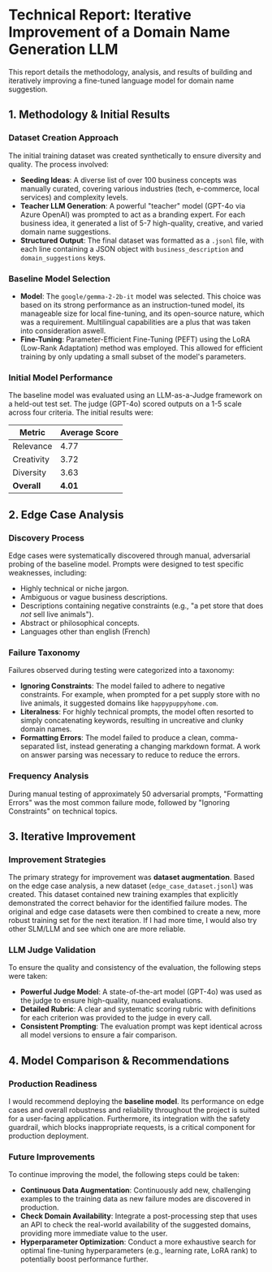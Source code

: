 # Technical Report: Iterative Improvement of a Domain Name Generation LLM

This report details the methodology, analysis, and results of building and iteratively improving a fine-tuned language model for domain name suggestion.

## 1. Methodology & Initial Results

### Dataset Creation Approach 

The initial training dataset was created synthetically to ensure diversity and quality.  The process involved:
* **Seeding Ideas**: A diverse list of over 100 business concepts was manually curated, covering various industries (tech, e-commerce, local services) and complexity levels. 
* **Teacher LLM Generation**: A powerful "teacher" model (GPT-4o via Azure OpenAI) was prompted to act as a branding expert. For each business idea, it generated a list of 5-7 high-quality, creative, and varied domain name suggestions.
* **Structured Output**: The final dataset was formatted as a `.jsonl` file, with each line containing a JSON object with `business_description` and `domain_suggestions` keys.

### Baseline Model Selection 
* **Model**: The `google/gemma-2-2b-it` model was selected. This choice was based on its strong performance as an instruction-tuned model, its manageable size for local fine-tuning, and its open-source nature, which was a requirement. Multilingual capabilities are a plus that was taken into consideration aswell.
* **Fine-Tuning**: Parameter-Efficient Fine-Tuning (PEFT) using the LoRA (Low-Rank Adaptation) method was employed.  This allowed for efficient training by only updating a small subset of the model's parameters.

### Initial Model Performance 
The baseline model was evaluated using an LLM-as-a-Judge framework on a held-out test set.  The judge (GPT-4o) scored outputs on a 1-5 scale across four criteria. The initial results were:

| Metric          | Average Score |
| --------------- | ------------- |
| Relevance       | 4.77          |
| Creativity      | 3.72          |
| Diversity       | 3.63          |
| **Overall** | **4.01** |

## 2. Edge Case Analysis

### Discovery Process 
Edge cases were systematically discovered through manual, adversarial probing of the baseline model.  Prompts were designed to test specific weaknesses, including:
* Highly technical or niche jargon.
* Ambiguous or vague business descriptions.
* Descriptions containing negative constraints (e.g., "a pet store that does *not* sell live animals").
* Abstract or philosophical concepts.
* Languages other than english (French)

### Failure Taxonomy 
Failures observed during testing were categorized into a taxonomy: 
* **Ignoring Constraints**: The model failed to adhere to negative constraints. For example, when prompted for a pet supply store with no live animals, it suggested domains like `happypuppyhome.com`.
* **Literalness**: For highly technical prompts, the model often resorted to simply concatenating keywords, resulting in uncreative and clunky domain names.
* **Formatting Errors**: The model failed to produce a clean, comma-separated list, instead generating a changing markdown format. A work on answer parsing was necessary to reduce to reduce the errors.

### Frequency Analysis 
During manual testing of approximately 50 adversarial prompts, "Formatting Errors" was the most common failure mode, followed by "Ignoring Constraints" on technical topics.

## 3. Iterative Improvement

### Improvement Strategies 
The primary strategy for improvement was **dataset augmentation**.  Based on the edge case analysis, a new dataset (`edge_case_dataset.jsonl`) was created. This dataset contained new training examples that explicitly demonstrated the correct behavior for the identified failure modes. The original and edge case datasets were then combined to create a new, more robust training set for the next iteration. If I had more time, I would also try other SLM/LLM and see which one are more reliable.

### LLM Judge Validation 
To ensure the quality and consistency of the evaluation, the following steps were taken:
* **Powerful Judge Model**: A state-of-the-art model (GPT-4o) was used as the judge to ensure high-quality, nuanced evaluations. 
* **Detailed Rubric**: A clear and systematic scoring rubric with definitions for each criterion was provided to the judge in every call. 
* **Consistent Prompting**: The evaluation prompt was kept identical across all model versions to ensure a fair comparison.

## 4. Model Comparison & Recommendations

### Production Readiness 
I would recommend deploying the **baseline model**. Its performance on edge cases and overall robustness and reliability throughout the project is suited for a user-facing application. Furthermore, its integration with the safety guardrail, which blocks inappropriate requests, is a critical component for production deployment. 

### Future Improvements 
To continue improving the model, the following steps could be taken:
* **Continuous Data Augmentation**: Continuously add new, challenging examples to the training data as new failure modes are discovered in production.
* **Check Domain Availability**: Integrate a post-processing step that uses an API to check the real-world availability of the suggested domains, providing more immediate value to the user.
* **Hyperparameter Optimization**: Conduct a more exhaustive search for optimal fine-tuning hyperparameters (e.g., learning rate, LoRA rank) to potentially boost performance further.